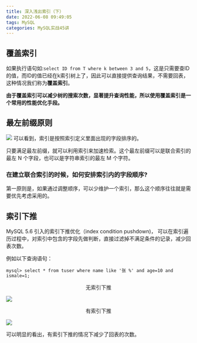 ```yaml
---
title: 深入浅出索引（下）
date: 2022-06-08 09:49:05
tags: MySQL
categories: MySQL实战45讲
---
```

## 覆盖索引

如果执行语句如:```select ID from T where k between 3 and 5```，这是只需要查ID的值，而ID的值已经在k索引树上了，因此可以直接提供查询结果，不需要回表，这种情况我们称为**覆盖索引**。

**由于覆盖索引可以减少树的搜索次数，显著提升查询性能，所以使用覆盖索引是一个常用的性能优化手段。**

## 最左前缀原则

![](http://qiniu.deveye.cn/blog/img/20220608105848.png)
可以看到，索引是按照索引定义里面出现的字段排序的。

只要满足最左前缀，就可以利用索引来加速检索。这个最左前缀可以是联合索引的最左 N 个字段，也可以是字符串索引的最左 M 个字符。

### 在建立联合索引的时候，如何安排索引内的字段顺序?

第一原则是，如果通过调整顺序，可以少维护一个索引，那么这个顺序往往就是需要优先考虑采用的。

## 索引下推

 MySQL 5.6 引入的索引下推优化（index condition pushdown)， 可以在索引遍历过程中，对索引中包含的字段先做判断，直接过滤掉不满足条件的记录，减少回表次数。

例如以下查询语句：
```
mysql> select * from tuser where name like '张 %' and age=10 and ismale=1;
```
<center>无索引下推</center>

![](http://qiniu.deveye.cn/blog/img/20220608110650.png)


<center>有索引下推</center>

![](http://qiniu.deveye.cn/blog/img/20220608110743.png)

可以明显的看出，有索引下推的情况下减少了回表的次数。
